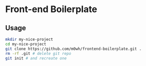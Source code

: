 # Front-end Boilerplate

## Usage

```sh
mkdir my-nice-project
cd my-nice-project
git clone https://github.com/m0wh/frontend-boilerplate.git .
rm -rf .git # delete git repo
git init # and recreate one
```
